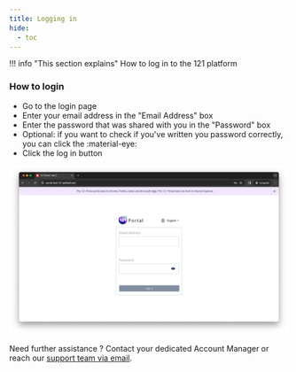 ```yaml
---
title: Logging in
hide:
  - toc
---
```


!!! info "This section explains"
    How to log in to the 121 platform

### How to login

-   Go to the login page
-   Enter your email address in the "Email Address" box
-   Enter the password that was shared with you in the "Password" box
-   Optional: if you want to check if you've written you password correctly, you can click the :material-eye:
-   Click the log in button

![Login screen](../assets/img/loginScreen.png)


Need further assistance ? Contact your dedicated Account Manager or reach our <a href="mailto:support@121.global">support team via email</a>.
